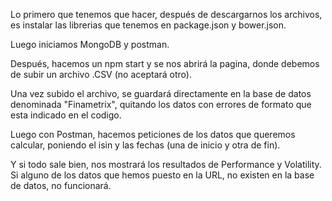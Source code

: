 Lo primero que tenemos que hacer, después de descargarnos los archivos, es instalar las librerias que tenemos en package.json y bower.json.

Luego iniciamos MongoDB y postman.

Después, hacemos un npm start y se nos abrirá la pagina, donde debemos de subir un archivo .CSV (no aceptará otro).

Una vez subido el archivo, se guardará directamente en la base de datos denominada "Finametrix", 
quitando los datos con errores de formato que esta indicado en el codigo.

Luego con Postman, hacemos peticiones de los datos que queremos calcular, poniendo el isin y las fechas (una de inicio y otra de fin).

Y si todo sale bien, nos mostrará los resultados de Performance y Volatility. Si alguno de los datos que hemos puesto en la URL, no existen en la base de datos, no funcionará.
